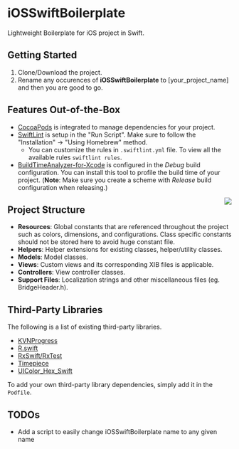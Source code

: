 # iOSSwiftBoilerplate

Lightweight Boilerplate for iOS project in Swift.

## Getting Started

1. Clone/Download the project.
2. Rename any occurences of **iOSSwiftBoilerplate** to [your_project_name] and then you are good to go.

## Features Out-of-the-Box

* [CocoaPods](https://github.com/CocoaPods/CocoaPods) is integrated to manage dependencies for your project. 
* [SwiftLint](https://github.com/realm/SwiftLint) is setup in the "Run Script". Make sure to follow the "Installation" -> "Using Homebrew" method.
  * You can customize the rules in ```.swiftlint.yml``` file. To view all the available rules ```swiftlint rules```.
* [BuildTimeAnalyzer-for-Xcode](https://github.com/RobertGummesson/BuildTimeAnalyzer-for-Xcode) is configured in the *Debug* build configuration. You can install this tool to profile the build time of your project. (**Note**: Make sure you create a scheme with *Release* build configuration when releasing.)

<img align="right" src="https://user-images.githubusercontent.com/11417800/29055662-4071c200-7c30-11e7-9729-ffe356301293.png">

## Project Structure

* **Resources**: Global constants that are referenced throughout the project such as colors, dimensions, and configurations. Class specific constants should not be stored here to avoid huge constant file.
* **Helpers**: Helper extensions for existing classes, helper/utility classes.
* **Models**: Model classes.
* **Views**: Custom views and its corresponding XIB files is applicable.
* **Controllers**: View controller classes.
* **Support Files**: Localization strings and other miscellaneous files (eg. BridgeHeader.h).

## Third-Party Libraries

The following is a list of existing third-party libraries.

* [KVNProgress](https://github.com/AssistoLab/KVNProgress)
* [R.swift](https://github.com/mac-cain13/R.swift)
* [RxSwift/RxTest](https://github.com/ReactiveX/RxSwift)
* [Timepiece](https://github.com/naoty/Timepiece)
* [UIColor_Hex_Swift](https://github.com/yeahdongcn/UIColor-Hex-Swift)

To add your own third-party library dependencies, simply add it in the ```Podfile```.

## TODOs

* Add a script to easily change iOSSwiftBoilerplate name to any given name 
